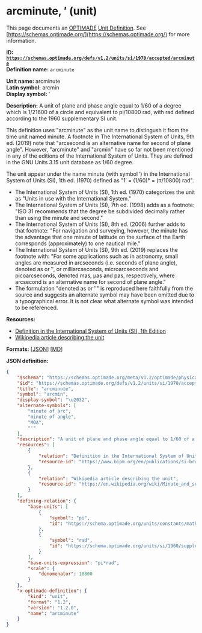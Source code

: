 # arcminute, ′ (unit)

This page documents an [OPTIMADE](https://www.optimade.org/) [Unit Definition](https://schemas.optimade.org/#definitions). See [https://schemas.optimade.org/](https://schemas.optimade.org/) for more information.

**ID: [`https://schemas.optimade.org/defs/v1.2/units/si/1970/accepted/arcminute`](https://schemas.optimade.org/defs/v1.2/units/si/1970/accepted/arcminute.md)**  
**Definition name:** `arcminute`

**Unit name:** arcminute  
**Latin symbol:** arcmin  
**Display symbol:** ′  
  
**Description:** A unit of plane and phase angle equal to 1/60 of a degree which is 1/21600 of a circle and equivalent to pi/10800 rad, with rad defined according to the 1960 supplementary SI unit.

This definition uses "arcminute" as the unit name to distingush it from the time unit named minute.
A footnote in The International System of Units, 9th ed. (2019) note that "arcsecond is an alternative name for second of plane angle".
However, "arcminute" and "arcmin" have so far not been mentioned in any of the editions of the International System of Units.
They are defined in the GNU Units 3.15 unit database as 1/60 degree.

The unit appear under the name minute (with symbol ′) in the International System of Units (SI), 1th ed. (1970) defined as "1′ = (1/60)° = (π/10800) rad".

- The International System of Units (SI), 1th ed. (1970) categorizes the unit as "Units in use with the International System."
- The International System of Units (SI), 7th ed. (1998) adds as a footnote: "ISO 31 recommends that the degree be subdivided decimally rather than using the minute and second."
- The International System of Units (SI), 8th ed. (2006) further adds to that footnote: "For navigation and surveying, however, the minute has the advantage that one minute of latitude on the surface of the Earth corresponds (approximately) to one nautical mile."
- The International System of Units (SI), 9th ed. (2019) replaces the footnote with: "For some applications such as in astronomy, small angles are measured in arcseconds (i.e. seconds of plane angle), denoted as or ′′, or milliarcseconds, microarcseconds and picoarcseconds, denoted mas, μas and pas, respectively, where arcsecond is an alternative name for second of plane angle."
- The formulation "denoted as or ″" is reproduced here faithfully from the source and suggests an alternate symbol may have been omitted due to a typographical error.
  It is not clear what alternate symbol was intended to be referenced.

**Resources:**

- [Definition in the International System of Units (SI), 1th Edition](https://www.bipm.org/en/publications/si-brochure)
- [Wikipedia article describing the unit](https://en.wikipedia.org/wiki/Minute_and_second_of_arc)


**Formats:** [[JSON](arcminute.json)] [[MD](arcminute.md)]

**JSON definition:**

``` json
{
    "$schema": "https://schemas.optimade.org/meta/v1.2/optimade/physical_unit_definition.md",
    "$id": "https://schemas.optimade.org/defs/v1.2/units/si/1970/accepted/arcminute",
    "title": "arcminute",
    "symbol": "arcmin",
    "display-symbol": "\u2032",
    "alternate-symbols": [
        "minute of arc",
        "minute of angle",
        "MOA",
        "'"
    ],
    "description": "A unit of plane and phase angle equal to 1/60 of a degree which is 1/21600 of a circle and equivalent to pi/10800 rad, with rad defined according to the 1960 supplementary SI unit.\n\nThis definition uses \"arcminute\" as the unit name to distingush it from the time unit named minute.\nA footnote in The International System of Units, 9th ed. (2019) note that \"arcsecond is an alternative name for second of plane angle\".\nHowever, \"arcminute\" and \"arcmin\" have so far not been mentioned in any of the editions of the International System of Units.\nThey are defined in the GNU Units 3.15 unit database as 1/60 degree.\n\nThe unit appear under the name minute (with symbol \u2032) in the International System of Units (SI), 1th ed. (1970) defined as \"1\u2032 = (1/60)\u00b0 = (\u03c0/10800) rad\".\n\n- The International System of Units (SI), 1th ed. (1970) categorizes the unit as \"Units in use with the International System.\"\n- The International System of Units (SI), 7th ed. (1998) adds as a footnote: \"ISO 31 recommends that the degree be subdivided decimally rather than using the minute and second.\"\n- The International System of Units (SI), 8th ed. (2006) further adds to that footnote: \"For navigation and surveying, however, the minute has the advantage that one minute of latitude on the surface of the Earth corresponds (approximately) to one nautical mile.\"\n- The International System of Units (SI), 9th ed. (2019) replaces the footnote with: \"For some applications such as in astronomy, small angles are measured in arcseconds (i.e. seconds of plane angle), denoted as or \u2032\u2032, or milliarcseconds, microarcseconds and picoarcseconds, denoted mas, \u03bcas and pas, respectively, where arcsecond is an alternative name for second of plane angle.\"\n- The formulation \"denoted as or \u2033\" is reproduced here faithfully from the source and suggests an alternate symbol may have been omitted due to a typographical error.\n  It is not clear what alternate symbol was intended to be referenced.",
    "resources": [
        {
            "relation": "Definition in the International System of Units (SI), 1th Edition",
            "resource-id": "https://www.bipm.org/en/publications/si-brochure"
        },
        {
            "relation": "Wikipedia article describing the unit",
            "resource-id": "https://en.wikipedia.org/wiki/Minute_and_second_of_arc"
        }
    ],
    "defining-relation": {
        "base-units": [
            {
                "symbol": "pi",
                "id": "https://schema.optimade.org/units/constants/math/pi"
            },
            {
                "symbol": "rad",
                "id": "https://schema.optimade.org/units/si/1960/supplementary/radian"
            }
        ],
        "base-units-expression": "pi*rad",
        "scale": {
            "denomenator": 10800
        }
    },
    "x-optimade-definition": {
        "kind": "unit",
        "format": "1.2",
        "version": "1.2.0",
        "name": "arcminute"
    }
}
```